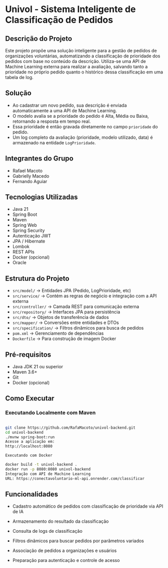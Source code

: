 # Univol - Sistema Inteligente de Classificação de Pedidos

## Descrição do Projeto
Este projeto propõe uma solução inteligente para a gestão de pedidos de organizações voluntárias, automatizando a classificação de prioridade dos pedidos com base no conteúdo da descrição. Utiliza-se uma API de Machine Learning externa para realizar a avaliação, salvando tanto a prioridade no próprio pedido quanto o histórico dessa classificação em uma tabela de log.


## Solução
- Ao cadastrar um novo pedido, sua descrição é enviada automaticamente a uma API de Machine Learning.
- O modelo avalia se a prioridade do pedido é Alta, Média ou Baixa, retornando a resposta em tempo real.
- Essa prioridade é então gravada diretamente no campo `prioridade` do pedido.
- Um log completo da avaliação (prioridade, modelo utilizado, data) é armazenado na entidade `LogPrioridade`.

## Integrantes do Grupo
- Rafael Macoto
- Gabrielly Macedo
- Fernando Aguiar

## Tecnologias Utilizadas
- Java 21
- Spring Boot
- Maven
- Spring Web
- Spring Security
- Autenticação JWT
- JPA / Hibernate
- Lombok
- REST APIs
- Docker (opcional)
- Oracle

## Estrutura do Projeto
- `src/model/` → Entidades JPA (Pedido, LogPrioridade, etc)
- `src/service/` → Contém as regras de negócio e integração com a API externa
- `src/controller/` → Camada REST para comunicação externa
- `src/repository/` → Interfaces JPA para persistência
- `src/dto/` → Objetos de transferência de dados
- `src/mapper/` → Conversões entre entidades e DTOs
- `src/specification/` → Filtros dinâmicos para busca de pedidos
- `pom.xml` → Gerenciamento de dependências
- `Dockerfile` → Para construção de imagem Docker

## Pré-requisitos
- Java JDK 21 ou superior
- Maven 3.6+
- Git
- Docker (opcional)

## Como Executar

### Executando Localmente com Maven
```bash

git clone https://github.com/RafaMacoto/univol-backend.git
cd univol-backend
./mvnw spring-boot:run
Acesse a aplicação em:
http://localhost:8080

Executando com Docker

docker build -t univol-backend .
docker run -p 8080:8080 univol-backend
Integração com API de Machine Learning
URL: https://conectavoluntario-ml-api.onrender.com/classificar

```


## Funcionalidades

- Cadastro automático de pedidos com classificação de prioridade via API de IA

- Armazenamento do resultado da classificação

- Consulta de logs de classificação

- Filtros dinâmicos para buscar pedidos por parâmetros variados

- Associação de pedidos a organizações e usuários

- Preparação para autenticação e controle de acesso
